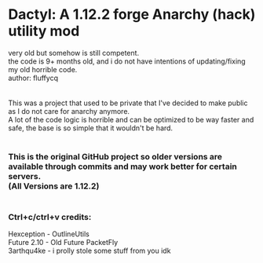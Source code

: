 <h1>Dactyl: A 1.12.2 forge Anarchy (hack) utility mod</h1>
very old but somehow is still competent.<br>
the code is 9+ months old, and i do not have 
intentions of updating/fixing my old horrible code.<br>
author: fluffycq<br>
<br><br>
This was a project that used to be private that I've decided to make public as I do not care for anarchy anymore.<br>
A lot of the code logic is horrible and can be optimized to be way faster and safe, the base is so simple that it wouldn't be hard.<br><br>
<h3>This is the original GitHub project so older versions are available through commits and may work better for certain servers.<br>(All Versions are 1.12.2)<br><br></h3>
<h3>Ctrl+c/ctrl+v credits:</h3> Hexception - OutlineUtils<br> Future 2.10 - Old Future PacketFly<br>3arthqu4ke - i prolly stole some stuff from you idk<br><br>
